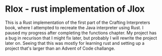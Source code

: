 # Rlox - rust implementation of Jlox
This is a Rust implementation of the first part of the Crafting Interpreters book, where I attempted to recreate the Java interpreter using Rust. I paused my progress after completing the functions chapter. My project has a bug in recurison that I might fix later, but probably I will rewrite the project later on. Seeing that this was mostly for learning rust and setting up a project that's larger than an Advent of Code challange.
